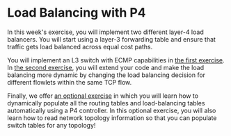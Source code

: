 # Load Balancing with P4

In this week's exercise, you will implement two different layer-4 load balancers. You will start using a layer-3 forwarding table and ensure that traffic gets load balanced across equal cost paths.

You will implement an L3 switch with ECMP capabilities in [the first exercise](./01-ECMP).
In [the second exercise](./02-Flowlet_Switching), you will extend your code and make the load balancing more dynamic by changing the load balancing decision for different flowlets within the same TCP flow.

Finally, we offer [an optional exercise](./03-Dynamic_Routing) in which you will learn how to dynamically populate all the routing tables and load-balancing tables automatically using a P4 controller.
In this optional exercise, you will also learn how to read network topology information so that you can populate switch
tables for any topology!
